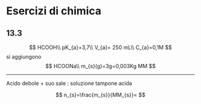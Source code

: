 # Esercizi di chimica
## 13.3
$$
HCOOH\\
pK_{a}=3,7\\
V_{a}= 250 mL\\
C_{a}=0,1M
$$
si aggiungono
$$
HCOONa\\
m_{s}(g)=3g=0,003Kg
MM
$$

---
Acido debole + suo sale : soluzione tampone acida

$$
n_{s}=\frac{m_{s}}{MM_{s}}=
$$
<!--stackedit_data:
eyJoaXN0b3J5IjpbLTE2MzYwODQ5OTNdfQ==
-->